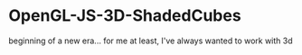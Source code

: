 # OpenGL-JS-3D-ShadedCubes
beginning of a new era... for me at least, I've always wanted to work with 3d
